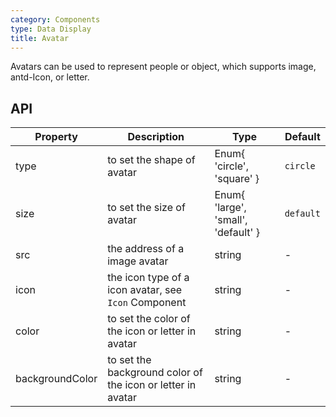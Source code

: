 ```yaml
---
category: Components
type: Data Display
title: Avatar
---
```


Avatars can be used to represent people or object, which supports image, antd-Icon, or letter. 

## API

| Property   | Description                                               | Type       | Default |
|----------- |---------------------------------------------------------  | ---------- |-------|
| type       | to set the shape of avatar | Enum{ 'circle', 'square' } | `circle` |
| size   | to set the size of avatar | Enum{ 'large', 'small', 'default' } | `default` |
| src  | the address of a image avatar | string | - |
| icon    | the icon type of a icon avatar, see `Icon` Component | string | - |
| color | to set the color of the icon or letter in avatar | string | - |
| backgroundColor    | to set the background color of the icon or letter in avatar  | string | - |

